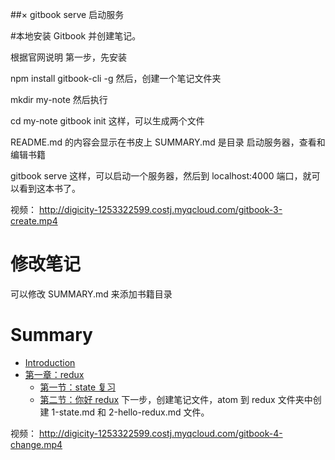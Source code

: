 ##× gitbook serve  启动服务

#本地安装 Gitbook 并创建笔记。

根据官网说明 第一步，先安装

npm install gitbook-cli -g
然后，创建一个笔记文件夹

mkdir my-note
然后执行

cd my-note
gitbook init
这样，可以生成两个文件

README.md 的内容会显示在书皮上
SUMMARY.md 是目录
启动服务器，查看和编辑书籍

gitbook serve
这样，可以启动一个服务器，然后到 localhost:4000 端口，就可以看到这本书了。

视频： http://digicity-1253322599.costj.myqcloud.com/gitbook-3-create.mp4

 # 修改笔记

可以修改 SUMMARY.md 来添加书籍目录

# Summary

- [Introduction](README.md)
- [第一章：redux](./redux/index.md)
  - [第一节：state 复习](./redux/1-state.md)
  - [第二节：你好 redux](./redux/2-hello-redux.md)
下一步，创建笔记文件，atom 到 redux 文件夹中创建 1-state.md 和 2-hello-redux.md 文件。

视频： http://digicity-1253322599.costj.myqcloud.com/gitbook-4-change.mp4